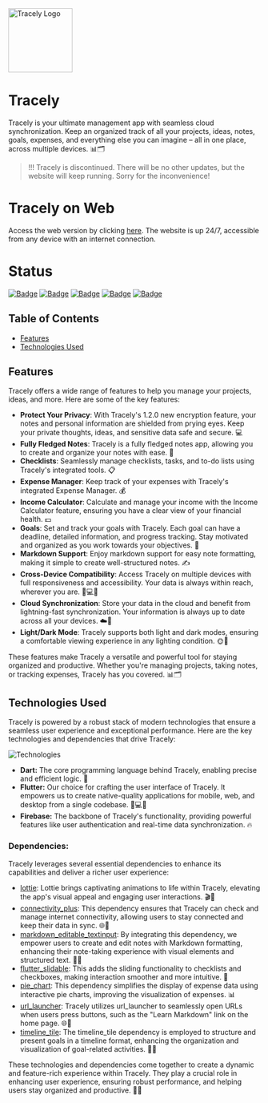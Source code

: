 <img src="https://i.imgur.com/aAYhmEj.png" alt="Tracely Logo" width="128" height="128">


# Tracely

Tracely is your ultimate management app with seamless cloud synchronization. Keep an organized track of all your projects, ideas, notes, goals, expenses, and everything else you can imagine – all in one place, across multiple devices. 📊🗂️

> !!! Tracely is discontinued. There will be no other updates, but the website will keep running. Sorry for the inconvenience!

# Tracely on Web
Access the web version by clicking [here](https://tracely.lol). The website is up 24/7, accessible from any device with an internet connection.

# Status
[![Badge](https://img.shields.io/badge/version-1.3.1-blue?style=for-the-badge)](https://github.com/sauciucrazvan/tracely/releases)
[![Badge](https://img.shields.io/github/forks/sauciucrazvan/tracely?style=for-the-badge)](https://github.com/sauciucrazvan/tracely/forks)
[![Badge](https://img.shields.io/github/stars/sauciucrazvan/tracely?style=for-the-badge)](https://github.com/sauciucrazvan/tracely/stargazers)
[![Badge](https://img.shields.io/github/issues/sauciucrazvan/tracely?style=for-the-badge)](https://github.com/sauciucrazvan/tracely/issues)
[![Badge](https://img.shields.io/badge/License-MIT-yellow.svg?style=for-the-badge)](https://opensource.org/licenses/MIT)

## Table of Contents
- [Features](#features)
- [Technologies Used](#technologies-used)

## Features

Tracely offers a wide range of features to help you manage your projects, ideas, and more. Here are some of the key features:

- **Protect Your Privacy**: With Tracely's 1.2.0 new encryption feature, your notes and personal information are shielded from prying eyes. Keep your private thoughts, ideas, and sensitive data safe and secure. 💻
- **Fully Fledged Notes**: Tracely is a fully fledged notes app, allowing you to create and organize your notes with ease. 📝
- **Checklists**: Seamlessly manage checklists, tasks, and to-do lists using Tracely's integrated tools. 📋
- **Expense Manager**: Keep track of your expenses with Tracely's integrated Expense Manager. 💰
- **Income Calculator**: Calculate and manage your income with the Income Calculator feature, ensuring you have a clear view of your financial health. 💵
- **Goals**: Set and track your goals with Tracely. Each goal can have a deadline, detailed information, and progress tracking. Stay motivated and organized as you work towards your objectives. 🎯
- **Markdown Support**: Enjoy markdown support for easy note formatting, making it simple to create well-structured notes. ✍️
- **Cross-Device Compatibility**: Access Tracely on multiple devices with full responsiveness and accessibility. Your data is always within reach, wherever you are. 📱💻🌐
- **Cloud Synchronization**: Store your data in the cloud and benefit from lightning-fast synchronization. Your information is always up to date across all your devices. ☁️🔄
- **Light/Dark Mode**: Tracely supports both light and dark modes, ensuring a comfortable viewing experience in any lighting condition. 🌞🌙

These features make Tracely a versatile and powerful tool for staying organized and productive. Whether you're managing projects, taking notes, or tracking expenses, Tracely has you covered. 📊🗂️

## Technologies Used

Tracely is powered by a robust stack of modern technologies that ensure a seamless user experience and exceptional performance. Here are the key technologies and dependencies that drive Tracely:

![Technologies](https://skillicons.dev/icons?i=dart,flutter,firebase)

- **Dart:** The core programming language behind Tracely, enabling precise and efficient logic. 🎯
- **Flutter:** Our choice for crafting the user interface of Tracely. It empowers us to create native-quality applications for mobile, web, and desktop from a single codebase. 📱💻🌐
- **Firebase:** The backbone of Tracely's functionality, providing powerful features like user authentication and real-time data synchronization. 🔥

### Dependencies:

Tracely leverages several essential dependencies to enhance its capabilities and deliver a richer user experience:

- [lottie](https://pub.dev/packages/lottie): Lottie brings captivating animations to life within Tracely, elevating the app's visual appeal and engaging user interactions. 🎬🎉
- [connectivity_plus](https://pub.dev/packages/connectivity_plus): This dependency ensures that Tracely can check and manage internet connectivity, allowing users to stay connected and keep their data in sync. 🌐🔌
- [markdown_editable_textinput](https://pub.dev/packages/markdown_editable_textinput): By integrating this dependency, we empower users to create and edit notes with Markdown formatting, enhancing their note-taking experience with visual elements and structured text. 📝✨
- [flutter_slidable](https://pub.dev/packages/flutter_slidable): This adds the sliding functionality to checklists and checkboxes, making interaction smoother and more intuitive. 🛝
- [pie_chart](https://pub.dev/packages/pie_chart): This dependency simplifies the display of expense data using interactive pie charts, improving the visualization of expenses. 📊
- [url_launcher](https://pub.dev/packages/url_launcher): Tracely utilizes url_launcher to seamlessly open URLs when users press buttons, such as the "Learn Markdown" link on the home page. 🌐🚀
- [timeline_tile](https://pub.dev/packages/timeline_tile): The timeline_tile dependency is employed to structure and present goals in a timeline format, enhancing the organization and visualization of goal-related activities. 📆🌟

These technologies and dependencies come together to create a dynamic and feature-rich experience within Tracely. They play a crucial role in enhancing user experience, ensuring robust performance, and helping users stay organized and productive. 🚀🌟
